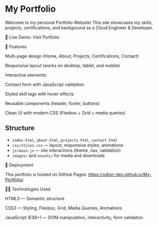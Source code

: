# My Portfolio

Welcome to my personal Portfolio Website! This site showcases my skills, projects, certifications, and background as a Cloud Engineer & Developer.

🔗 Live Demo: Visit Portfolio


📌 Features

Multi-page design (Home, About, Projects, Certifications, Contact)

Responsive layout (works on desktop, tablet, and mobile)

Interactive elements:

Contact form with JavaScript validation

Styled skill tags with hover effects

Reusable components (header, footer, buttons)

Clean UI with modern CSS (Flexbox + Grid + media queries)


## Structure
- `index.html`, `about.html`, `projects.html`, `contact.html`
- `css/styles.css` — layout, responsive styles, animations
- `js/main.js` — site interactions (theme, nav, validation)
- `images/` and `assets/` for media and downloads


🚀 Deployment

This portfolio is hosted on GitHub Pages.
https://odion-dev.github.io/My-Portfolio/


👨‍💻 Technologies Used

HTML5 — Semantic structure

CSS3 — Styling, Flexbox, Grid, Media Queries, Animations

JavaScript (ES6+) — DOM manipulation, interactivity, form validation


